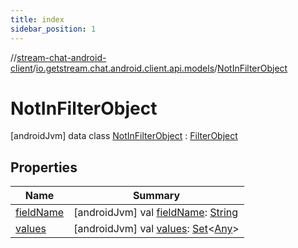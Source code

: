 ```yaml
---
title: index
sidebar_position: 1
---
```

//[stream-chat-android-client](../../../index.md)/[io.getstream.chat.android.client.api.models](../index.md)/[NotInFilterObject](index.md)



# NotInFilterObject  
 [androidJvm] data class [NotInFilterObject](index.md) : [FilterObject](../FilterObject/index.md)   


## Properties  
  
|  Name |  Summary | 
|---|---|
| <a name="io.getstream.chat.android.client.api.models/NotInFilterObject/fieldName/#/PointingToDeclaration/"></a>[fieldName](fieldName.md)| <a name="io.getstream.chat.android.client.api.models/NotInFilterObject/fieldName/#/PointingToDeclaration/"></a> [androidJvm] val [fieldName](fieldName.md): [String](https://kotlinlang.org/api/latest/jvm/stdlib/kotlin/-string/index.html)   <br/>|
| <a name="io.getstream.chat.android.client.api.models/NotInFilterObject/values/#/PointingToDeclaration/"></a>[values](values.md)| <a name="io.getstream.chat.android.client.api.models/NotInFilterObject/values/#/PointingToDeclaration/"></a> [androidJvm] val [values](values.md): [Set](https://kotlinlang.org/api/latest/jvm/stdlib/kotlin.collections/-set/index.html)&lt;[Any](https://kotlinlang.org/api/latest/jvm/stdlib/kotlin/-any/index.html)&gt;   <br/>|

